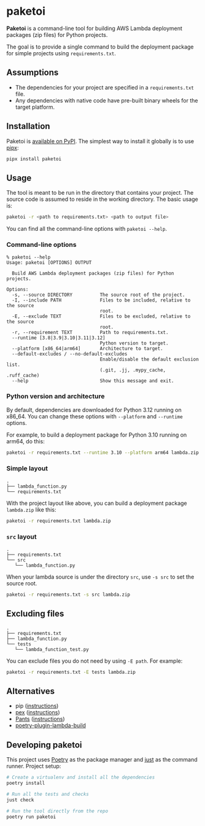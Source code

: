 # paketoi

**Paketoi** is a command-line tool for building AWS Lambda deployment packages (zip files) for Python projects.

The goal is to provide a single command to build the deployment package for simple projects using `requirements.txt`.

## Assumptions

* The dependencies for your project are specified in a `requirements.txt` file.
* Any dependencies with native code have pre-built binary wheels for the target platform.

## Installation

Paketoi is [available on PyPI](https://pypi.org/project/paketoi/). The simplest way to install it globally is to use [pipx](https://github.com/pypa/pipx):

```sh
pipx install paketoi
```

## Usage

The tool is meant to be run in the directory that contains your project.
The source code is assumed to reside in the working directory.
The basic usage is:

```sh
paketoi -r <path to requirements.txt> <path to output file>
```

You can find all the command-line options with `paketoi --help`.

### Command-line options

```
% paketoi --help
Usage: paketoi [OPTIONS] OUTPUT

  Build AWS Lambda deployment packages (zip files) for Python projects.

Options:
  -s, --source DIRECTORY          The source root of the project.
  -I, --include PATH              Files to be included, relative to the source
                                  root.
  -E, --exclude TEXT              Files to be excluded, relative to the source
                                  root.
  -r, --requirement TEXT          Path to requirements.txt.
  --runtime [3.8|3.9|3.10|3.11|3.12]
                                  Python version to target.
  --platform [x86_64|arm64]       Architecture to target.
  --default-excludes / --no-default-excludes
                                  Enable/disable the default exclusion list.
                                  (.git, .jj, .mypy_cache, .ruff_cache)
  --help                          Show this message and exit.
```

### Python version and architecture

By default, dependencies are downloaded for Python 3.12 running on x86_64. 
You can change these options with `--platform` and `--runtime` options.

For example, to build a deployment package for Python 3.10 running on arm64, do this:

```sh
paketoi -r requirements.txt --runtime 3.10 --platform arm64 lambda.zip
```

### Simple layout

```
.
├── lambda_function.py
└── requirements.txt
```

With the project layout like above, you can build a deployment package `lambda.zip` like this:

```sh
paketoi -r requirements.txt lambda.zip
```

### `src` layout

```
.
├── requirements.txt
└── src
   └── lambda_function.py
```

When your lambda source is under the directory `src`, use `-s src` to set the source root.

```sh
paketoi -r requirements.txt -s src lambda.zip
```

## Excluding files

```
.
├── requirements.txt
├── lambda_function.py
└── tests
   └── lambda_function_test.py
```

You can exclude files you do not need by using `-E path`. For example:

```sh
paketoi -r requirements.txt -E tests lambda.zip
```

## Alternatives

* pip ([instructions](https://docs.aws.amazon.com/lambda/latest/dg/python-package.html))
* [pex](https://docs.pex-tool.org/) ([instructions](https://quanttype.net/posts/2024-01-31-creating-aws-lambda-zip-files-with-pex.html))
* [Pants](https://www.pantsbuild.org/) ([instructions](https://www.pantsbuild.org/2.19/docs/python/integrations/aws-lambda))
* [poetry-plugin-lambda-build](https://github.com/micmurawski/poetry-plugin-lambda-build)

## Developing paketoi

This project uses [Poetry](https://python-poetry.org/) as the package manager and [just](https://github.com/casey/just) as the command runner.
Project setup:

```sh
# Create a virtualenv and install all the dependencies
poetry install

# Run all the tests and checks
just check

# Run the tool directly from the repo
poetry run paketoi
```
